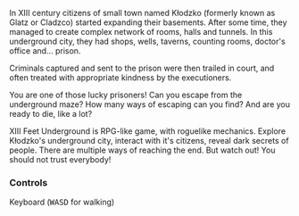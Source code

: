 In XIII century citizens of small town named Kłodzko (formerly known as Glatz or Cladzco) started expanding their basements. After some time, they managed to create complex network of rooms, halls and tunnels. In this underground city, they had shops, wells, taverns, counting rooms, doctor's office and... prison.

Criminals captured and sent to the prison were then trailed in court, and often treated with appropriate kindness by the executioners.

You are one of those lucky prisoners! Can you escape from the underground maze? How many ways of escaping can you find? And are you ready to die, like a lot?

XIII Feet Underground is RPG-like game, with roguelike mechanics.
Explore Kłodzko's underground city, interact with it's citizens, reveal dark secrets of people.
There are multiple ways of reaching the end.
But watch out! You should not trust everybody!

### Controls

Keyboard (<kbd>W</kbd><kbd>A</kbd><kbd>S</kbd><kbd>D</kbd> for walking)
